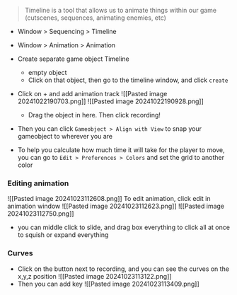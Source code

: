 > Timeline is a tool that allows us to animate things within our game (cutscenes, sequences, animating enemies, etc)
- Window > Sequencing > Timeline
- Window > Animation > Animation

- Create separate game object Timeline
	- empty object
	- Click on that object, then go to the timeline window, and click `create`
- Click on + and add animation track
	![[Pasted image 20241022190703.png]]
	![[Pasted image 20241022190928.png]]
	- Drag the object in here. Then click recording!
- Then you can click `Gameobject > Align with View` to snap your gameobject to wherever you are
- To help you calculate how much time it will take for the player to move, you can go to `Edit > Preferences > Colors` and set the grid to another color

### Editing animation
![[Pasted image 20241023112608.png]]
To edit animation, click edit in animation window
![[Pasted image 20241023112623.png]]
![[Pasted image 20241023112750.png]]
- you can middle click to slide, and drag box everything to click all at once to squish or expand everything

### Curves
- Click on the button next to recording, and you can see the curves on the  x,y,z position
	![[Pasted image 20241023113122.png]]
- Then you can add key
	![[Pasted image 20241023113409.png]]
	